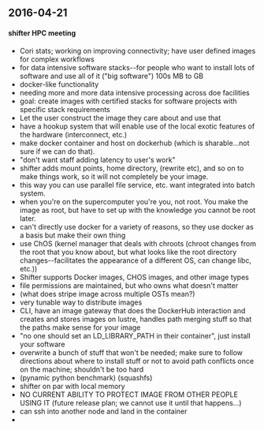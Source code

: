 2016-04-21
----------

#### shifter HPC meeting

- Cori stats; working on improving connectivity; have user defined images for
  complex workflows
- for data intensive software stacks--for people who want to install lots of
  software and use all of it ("big software") 100s MB to GB
- docker-like functionality
- needing more and more data intensive processing across doe facilities
- goal: create images with certified stacks for software projects with specific
  stack requirements
- Let the user construct the image they care about and use that
- have a hookup system that will enable use of the local exotic features of the
  hardware (interconnect, etc.)
- make docker container and host on dockerhub (which is sharable...not sure if
  we can do that).
- "don't want staff adding latency to user's work"
- shifter adds mount points, home directory, (rewrite etc), and so on to make
  things work, so it will not completely be your image. 
- this way you can use parallel file service, etc. want integrated into batch
  system. 
- when you're on the supercomputer you're you, not root. You make the image as
  root, but have to set up with the knowledge you cannot be root later.
- can't directly use docker for a variety of reasons, so they use docker as a
  basis but make their own thing
- use ChOS (kernel manager that deals with chroots (chroot changes from the
  root that you know about, but what looks like the root directory
  changes--facilitates the appearance of a different OS, can change libc, etc.))
- Shifter supports Docker images, CHOS images, and other image types
- file permissions are maintained, but who owns what doesn't matter
- (what does stripe image across multiple OSTs mean?)
- very tunable way to distribute images
- CLI, have an image gateway that does the DockerHub interaction and creates
  and stores images on lustre, handles path merging stuff so that the paths
  make sense for your image
- "no one should set an LD_LIBRARY_PATH in their container", just install your
  software
- overwrite a bunch of stuff that won't be needed; make sure to follow
  directions about where to install stuff or not to avoid path conflicts once
  on the machine; shouldn't be too hard
- (pynamic python benchmark) (squashfs)
- shifter on par with local memory
- NO CURRENT ABILITY TO PROTECT IMAGE FROM OTHER PEOPLE USING IT (future
  release plan; we cannot use it until that happens...)
- can ssh into another node and land in the container
- 
